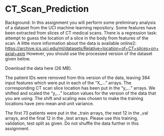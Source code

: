 # CT_Scan_Prediction
Background: In this assignment you will perform some preliminary analysis of a dataset from the UCI machine learning repository. Some features have been extracted from slices of CT medical scans. There is a regression task: attempt to guess the location of a slice in the body from features of the scan. A little more information about the data is available online2:
https://archive.ics.uci.edu/ml/datasets/Relative+location+of+CT+slices+on+axial+axis
However, you should use the processed version of the dataset given below.

Download the data here (26 MB).

The patient IDs were removed from this version of the data, leaving 384 input features which were put in each of the “X_...” arrays. The corresponding CT scan slice location has been put in the “y_...” arrays. We shifted and scaled the “y_...” location values for the version of the data that you are using. The shift and scaling was chosen to make the training locations have zero mean and unit variance.

The first 73 patients were put in the _train arrays, the next 12 in the _val arrays, and the final 12 in the _test arrays. Please use this training, validation, test split as given. Do not shuffle the data further in this assignment.

